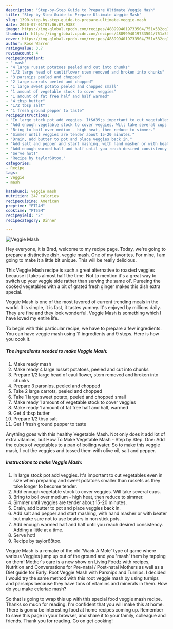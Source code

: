 ```yaml
---
description: "Step-by-Step Guide to Prepare Ultimate Veggie Mash"
title: "Step-by-Step Guide to Prepare Ultimate Veggie Mash"
slug: 1390-step-by-step-guide-to-prepare-ultimate-veggie-mash
date: 2020-07-01T07:06:07.938Z
image: https://img-global.cpcdn.com/recipes/4889994019733504/751x532cq70/veggie-mash-recipe-main-photo.jpg
thumbnail: https://img-global.cpcdn.com/recipes/4889994019733504/751x532cq70/veggie-mash-recipe-main-photo.jpg
cover: https://img-global.cpcdn.com/recipes/4889994019733504/751x532cq70/veggie-mash-recipe-main-photo.jpg
author: Rose Warren
ratingvalue: 3.7
reviewcount: 4
recipeingredient:
- " mash"
- "4 large russet potatoes peeled and cut into chunks"
- "1/2 large head of cauliflower stem removed and broken into chunks"
- "3 parsnips peeled and chopped"
- "2 large carrots peeled and chopped"
- "1 large sweet potato peeled and chopped small"
- "1 amount of vegetable stock to cover veggies"
- "1 amount of fat free half and half warmed"
- "4 tbsp butter"
- "1/2 tbsp salt"
- "1 fresh ground pepper to taste"
recipeinstructions:
- "In large stock pot add veggies. It&#39;s important to cut vegetables even in size when preparing and sweet potatoes smaller than russets as they take longer to become tender."
- "Add enough vegetable stock to cover veggies. Will take several cups."
- "Bring to boil over medium - high heat, then reduce to simmer."
- "Simmer until veggies are tender about 15-20 minutes."
- "Drain, add butter to pot and place veggies back in."
- "Add salt and pepper and start mashing, with hand masher or with beater but make sure not to use beaters in non stick pots."
- "Add enough warmed half and half until you reach desired consistency. Adding a little at a time."
- "Serve hot!"
- "Recipe by taylor68too."
categories:
- Recipe
tags:
- veggie
- mash

katakunci: veggie mash 
nutrition: 247 calories
recipecuisine: American
preptime: "PT14M"
cooktime: "PT55M"
recipeyield: "2"
recipecategory: Dinner

---
```



![Veggie Mash](https://img-global.cpcdn.com/recipes/4889994019733504/751x532cq70/veggie-mash-recipe-main-photo.jpg)

Hey everyone, it is Brad, welcome to my recipe page. Today, we're going to prepare a distinctive dish, veggie mash. One of my favorites. For mine, I am going to make it a little bit unique. This will be really delicious.

This Veggie Mash recipe is such a great alternative to roasted veggies because it takes almost half the time. Not to mention it&#39;s a great way to switch up your veggie side rather than serving the same ol&#39;. Pureeing the cooked vegetables with a bit of grated fresh ginger makes this dish extra special.

Veggie Mash is one of the most favored of current trending meals in the world. It is simple, it is fast, it tastes yummy. It's enjoyed by millions daily. They are fine and they look wonderful. Veggie Mash is something which I have loved my entire life.


To begin with this particular recipe, we have to prepare a few ingredients. You can have veggie mash using 11 ingredients and 9 steps. Here is how you cook it.

<!--inarticleads1-->

##### The ingredients needed to make Veggie Mash:

1. Make ready  mash
1. Make ready 4 large russet potatoes, peeled and cut into chunks
1. Prepare 1/2 large head of cauliflower, stem removed and broken into chunks
1. Prepare 3 parsnips, peeled and chopped
1. Take 2 large carrots, peeled and chopped
1. Take 1 large sweet potato, peeled and chopped small
1. Make ready 1 amount of vegetable stock to cover veggies
1. Make ready 1 amount of fat free half and half, warmed
1. Get 4 tbsp butter
1. Prepare 1/2 tbsp salt
1. Get 1 fresh ground pepper to taste


Anything goes with this healthy Vegetable Mash. Not only does it add lot of extra vitamins, but How To Make Vegetable Mash - Step by Step. One: Add the cubes of vegetables to a pan of boiling water. So to make this veggie mash, I cut the veggies and tossed them with olive oil, salt and pepper. 

<!--inarticleads2-->

##### Instructions to make Veggie Mash:

1. In large stock pot add veggies. It&#39;s important to cut vegetables even in size when preparing and sweet potatoes smaller than russets as they take longer to become tender.
1. Add enough vegetable stock to cover veggies. Will take several cups.
1. Bring to boil over medium - high heat, then reduce to simmer.
1. Simmer until veggies are tender about 15-20 minutes.
1. Drain, add butter to pot and place veggies back in.
1. Add salt and pepper and start mashing, with hand masher or with beater but make sure not to use beaters in non stick pots.
1. Add enough warmed half and half until you reach desired consistency. Adding a little at a time.
1. Serve hot!
1. Recipe by taylor68too.


Veggie Mash is a remake of the old &#39;Wack A Mole&#39; type of game where various Veggies jump up out of the ground and you &#39;mash&#39; them by tapping on them! Mother&#39;s care is a new show on Living Foodz with recipes, Nutrition and Conversations for Pre-natal / Post-natal Mothers as well as a Diet guide for Early. Root Veggie Mash with Parsnips and Turnips. I decided I would try the same method with this root veggie mash by using turnips and parsnips because they have tons of vitamins and minerals in them. How do you make celeriac mash? 

So that is going to wrap this up with this special food veggie mash recipe. Thanks so much for reading. I'm confident that you will make this at home. There is gonna be interesting food at home recipes coming up. Remember to save this page in your browser, and share it to your family, colleague and friends. Thank you for reading. Go on get cooking!
